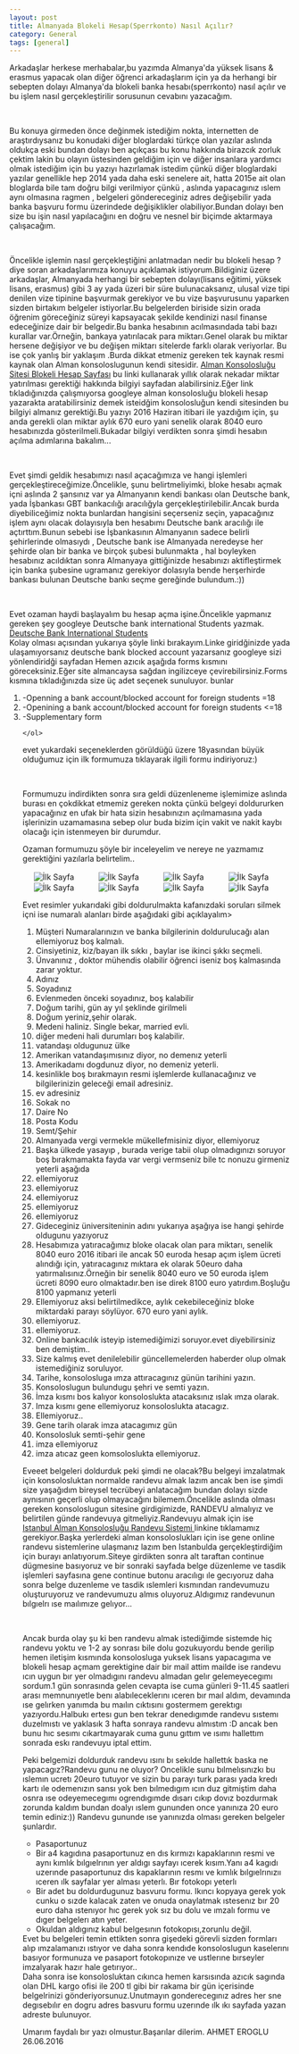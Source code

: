 ```yaml
---
layout: post
title: Almanyada Blokeli Hesap(Sperrkonto) Nasıl Açılır?
category: General
tags: [general]
---
```

<p>
Arkadaşlar herkese merhabalar,bu yazımda Almanya'da yüksek lisans & erasmus yapacak olan diğer öğrenci arkadaşlarım için 
ya da herhangi bir sebepten dolayı Almanya'da blokeli banka hesabı(sperrkonto) nasıl açılır ve bu işlem nasıl gerçekleştirilir sorusunun cevabını yazacağım.
</p>
<br>
<p>
Bu konuya girmeden önce değinmek istediğim nokta, internetten de araştırdıysanız bu konudaki diğer bloglardaki türkçe olan yazılar aslında oldukça eski bundan dolayı
ben açıkçası bu konu hakkında birazcık zorluk çektim lakin bu olayın üstesinden geldiğim için ve diğer insanlara yardımcı olmak istediğim için bu yazıyı hazırlamak istedim 
çünkü diğer bloglardaki yazılar genellikle hep 2014 yada daha eski senelere ait, hatta 2015e ait olan bloglarda bile tam doğru bilgi verilmiyor çünkü , aslında yapacagınız
ıslem aynı olmasına ragmen , belgeleri göndereceginiz adres değişebilir yada banka başvuru formu üzerindede değişiklikler olabiliyor.Bundan dolayı ben size bu işin
nasıl yapılacağını en doğru ve nesnel bir biçimde aktarmaya çalışacağım.
<p>
<br>

<p>Öncelikle işlemin nasıl gerçekleştiğini anlatmadan nedir bu blokeli hesap ? diye soran arkadaşlarımıza konuyu açıklamak istiyorum.Bildiginiz üzere arkadaşlar, Almanyada 
herhangi bir sebepten dolayı(lisans eğitimi, yüksek lisans, erasmus) gibi 3 ay yada üzeri bir süre bulunacaksanız, ulusal vize tipi denilen vize tipinine başvurmak gerekiyor
ve bu vize başvurusunu yaparken sizden birtakım belgeler istiyorlar.Bu belgelerden biriside sizin orada öğrenim göreceğiniz süreyi kapsayacak şekilde kendinizi nasıl finanse 
edeceğinize dair bir belgedir.Bu banka hesabının acılmasındada tabi bazı kurallar var.Örneğin, bankaya yatırılacak para miktarı.Genel olarak bu miktar hersene değişiyor ve bu 
değişen miktarı sitelerde farklı olarak veriyorlar. Bu ise çok yanlış bir yaklaşım .Burda dikkat etmeniz gereken tek kaynak resmi kaynak olan Alman konsoloslugunun kendi sitesidir.
<a href="http://www.tuerkei.diplo.de/Vertretung/tuerkei/tr/03-rk/08-beglaubigungen-und-beurkundungen/sperrkonto.html"   target="_blank">Alman Konsolosluğu Sitesi Blokeli Hesap Sayfası</a> 
bu linki kullanarak yıllık olarak nekadar miktar yatırılması gerektiği hakkında bilgiyi sayfadan alabilirsiniz.Eğer link tıkladığınızda çalışmıyorsa googleye alman konsolosluğu blokeli hesap
yazarakta aratabilirsiniz demek isteidğim konsolosluğun kendi sitesinden bu bilgiyi almanız gerektiği.Bu yazıyı 2016 Haziran itibari ile yazdığım için, şu anda gerekli olan miktar aylık 670 euro
yani senelik olarak 8040 euro hesabınızda gösterilmeli.Bukadar bilgiyi verdikten sonra şimdi hesabın açılma adımlarına bakalım... </p>
<p>
<br>

<p>Evet şimdi geldik hesabımızı nasıl açacağımıza ve hangi işlemleri gerçekleştireceğimize.Öncelikle, şunu belirtmeliyimki, bloke hesabı açmak içni aslında 2 şansınız var ya Almanyanın kendi bankası
olan Deutsche bank, yada İşbankası GBT bankacılığı aracılığyla gerçekleştirilebilir.Ancak burda diyebiliceğimiz nokta bunlardan hangisini seçerseniz seçin, yapacağınız işlem aynı olacak dolayısıyla ben
hesabımı Deutsche bank aracılığı ile açtırttım.Bunun sebebi ise İşbankasının Almanyanın sadece belirli şehirlerinde olmasıydı , Deutsche bank ise Almanyada neredeyse her şehirde olan bir banka ve birçok 
şubesi bulunmakta , hal boyleyken hesabınız acıldıktan sonra Almanyaya gittiğinizde hesabınızı aktifleştirmek için banka şubesine ugramanız gerekiyor dolasıyla bende herşerhirde bankası bulunan Deutsche bankı
seçme gereğinde bulundum.:))
</p>
<br>

<p> Evet ozaman haydi başlayalım bu hesap açma işine.Öncelikle yapmanız gereken şey googleye Deutsche bank international Students  yazmak. <br>
<a href="https://www.deutsche-bank.de/pfb/content/pk-konto-und-karte-international-students.html?pfb_tab=34880-34884"   target="_blank">Deutsche Bank International Students</a> <br>
Kolay olması açısından yukarıya şöyle linki bırakayım.Linke giridğinizde yada ulaşamıyorsanız deutsche bank blocked account yazarsanız googleye sizi yönlendiridği sayfadan
Hemen azıcık aşağıda forms kısmını göreceksiniz.Eğer site almancaysa sağdan ingilizceye çevirebilirsiniz.Forms kısmına tıkladığınızda size üç adet
seçenek sunuluyor.
 bunlar
    <ol>
    <li> -Openning a bank account/blocked account for foreign students =18 </li>
    <li>-Openining a bank account/blocked account for foreign students <=18</li>
    <li>-Supplementary form</li>
    
    </ol>
    
evet yukardaki seçeneklerden görüldüğü üzere 18yasından büyük olduğumuz için ilk formumuza tıklayarak ilgili formu indiriyoruz:)
</p>

<br>
<p>Formumuzu indirdikten sonra sıra geldi düzenleneme işlemimize aslında burası en çokdikkat etmemiz gereken nokta çünkü belgeyi doldururken yapacağınız en ufak bir hata
sizin  hesabınızın açılmamasına yada işlerinizin uzamamasına sebep olur buda bizim için vakit ve nakit kaybı olacağı için istenmeyen bir durumdur.
</p>

<p> Ozaman formumuzu şöyle bir inceleyelim ve nereye ne yazmamız gerektiğini yazılarla belirtelim.. </p>

<img style="max-width: 100%;" align="center" hspace="20" src="/images/AlmanyaBlokeliHesapAcimi/1.png" alt="İlk Sayfa" height="auto">
<img style="max-width: 100%;" align="center" hspace="20" src="/images/AlmanyaBlokeliHesapAcimi/2.png" alt="İlk Sayfa" height="auto">
<img style="max-width: 100%;" align="center" hspace="20" src="/images/AlmanyaBlokeliHesapAcimi/3.png" alt="İlk Sayfa" height="auto">
<img style="max-width: 100%;" align="center" hspace="20" src="/images/AlmanyaBlokeliHesapAcimi/4.png" alt="İlk Sayfa" height="auto">
<img style="max-width: 100%;" align="center" hspace="20" src="/images/AlmanyaBlokeliHesapAcimi/5.png" alt="İlk Sayfa" height="auto">
<img style="max-width: 100%;" align="center" hspace="20" src="/images/AlmanyaBlokeliHesapAcimi/6.png" alt="İlk Sayfa" height="auto">
<img style="max-width: 100%;" align="center" hspace="20" src="/images/AlmanyaBlokeliHesapAcimi/7.png" alt="İlk Sayfa" height="auto">
<img style="max-width: 100%;" align="center" hspace="20" src="/images/AlmanyaBlokeliHesapAcimi/8.png" alt="İlk Sayfa" height="auto">

<p> Evet resimler yukarıdaki gibi doldurulmakta kafanızdaki soruları silmek içni ise numaralı alanları birde aşağıdaki gibi açıklayalım>

<ol>
<li>Müşteri Numaralarınızın ve banka bilgilerinin doldurulucağı alan ellemiyoruz boş kalmalı.   </li>
<li> Cinsiyetiniz, kiz/bayan ilk sıkkı , baylar ise ikinci şıkkı seçmeli.  </li>
<li> Ünvanınız , doktor mühendis olabilir öğrenci iseniz boş kalmasında zarar yoktur.  </li>
<li> Adınız  </li>
<li> Soyadınız  </li>
<li>Evlenmeden önceki soyadınız, boş kalabilir   </li>
<li> Doğum tarihi, gün ay yıl şeklinde girilmeli  </li>
<li>  Doğum yeriniz,şehir olarak. </li>
<li> Medeni haliniz. Single bekar, married evli.  </li>
<li> diğer medeni hali durumları boş kalabilir.  </li>
<li> vatandaşı oldugunuz ülke   </li>
<li> Amerikan vatandaşımısınız diyor, no demenız yeterli  </li>
<li>Amerikadamı dogdunuz diyor, no demeniz yeterli.   </li>
<li> kesinlikle boş bırakmayın resmi işlemlerde kullanacağınız ve bilgilerinizin geleceği email adresiniz.  </li>
<li>  ev adresiniz </li>
<li>  Sokak no </li>
<li>   Daire No</li>
<li> Posta Kodu  </li>
<li> Semt/Şehir  </li>
<li> Almanyada vergi vermekle mükellefmisiniz diyor, ellemiyoruz  </li>
<li>  Başka ülkede yasayıp , burada verige tabii olup olmadıgınızı soruyor boş bırakmamakta fayda var vergi vermseniz bile tc nonuzu girmeniz yeterli aşağıda </li>
<li>  ellemiyoruz </li>
<li> ellemiyoruz  </li>
<li> ellemiyoruz  </li>
<li> ellemiyoruz  </li>
<li>  ellemiyoruz </li>
<li>   Gideceginiz üniversiteninin adını yukarıya aşağıya ise hangi şehirde oldugunu yazıyoruz</li>
<li>Hesabımıza yatıracağımız bloke olacak olan para miktarı, senelik 8040 euro 2016 itibari ile ancak 50 euroda hesap açım işlem ücreti alındığı için, yatıracagınız mıktara ek olarak 50euro daha yatırmalısınız.Örneğin bir senelik 8040 euro ve 50 euroda işlem ücreti 8090 euro olmaktadır.ben ise direk 8100 euro yatırdım.Boşluğu 8100 yapmanız yeterli   </li>
<li>  Ellemiyoruz aksi belirtilmedikce, aylık cekebileceğiniz bloke miktardaki parayı söylüyor. 670 euro yani aylık. </li>
<li> ellemiyoruz.  </li>
<li> ellemiyoruz.  </li>
<li> Online bankacılık isteyip istemediğimizi soruyor.evet diyebilirsiniz ben demiştim..  </li>
<li>  Size kalmış evet denilelebilir güncellemelerden haberder olup olmak istemediğiniz soruluyor. </li>
<li> Tarihe, konsolosluga ımza attıracagınız günün  tarihini yazın. </li>
<li>  Konsoloslugun bulundugu şehri ve semti yazın. </li>
<li> İmza kısmı bos kalıyor konsoloslukta atacaksınız ıslak ımza olarak.  </li>
<li>  Imza kısmı gene ellemiyoruz konsoloslukta atacagız. </li>
<li>Ellemiyoruz..   </li>
<li> Gene tarih olarak imza atacagımız gün </li>
<li> Konsolosluk semti-şehir gene </li>
<li>imza ellemiyoruz  </li>
<li>imza atıcaz geen komsoloslukta ellemiyoruz.  </li>
</ol>

<p> Eveeet belgeleri doldurduk peki şimdi ne olacak?Bu belgeyi imzalatmak için konsolosluktan normalde randevu almak lazım ancak ben ise şimdi size yaşağıdım bireysel tecrübeyi anlatacağım bundan dolayı sizde aynısının geçerli olup olmayacağını bilemem.Öncelikle aslında olması gereken konsoloslugun sitesine girdigimizde, RANDEVU almalıyız ve belirtilen günde randevuya gitmeliyiz.Randevuyu almak için ise <br>
<a href="https://service2.diplo.de/rktermin/extern/choose_realmList.do?locationCode=ista&request_locale=en"   target="_blank">Istanbul Alman Konsolosluğu Randevu Sistemi </a> linkine tıklamamız gerekiyor.Başka yerlerdeki alman konsoloslukları için ise gene online randevu sistemlerine ulaşmanız lazım ben Istanbulda gerçekleştirdiğim için burayı anlatıyorum.Siteye girdikten sonra alt taraftan continue dügmesine basıyoruz ve bir sonraki sayfada belge düzenleme ve tasdik işlemleri sayfasına gene continue butonu aracılıgı ıle gecıyoruz daha sonra belge duzenleme ve tasdik ıslemleri kısmından randevumuzu oluşturuyoruz ve randevumuzu almıs oluyoruz.Aldıgımız randevunun bılgıelrı ıse maılımıze gelıyor...
</p>
<br>

<p>Ancak burda olay şu ki ben randevu almak istediğimde sistemde hiç randevu yoktu ve 1-2 ay sonrası bile dolu gozukuyordu bende gerilip hemen iletişim kısmında konsolosluga yuksek lisans yapacagıma ve blokeli hesap açmam gerektigine dair bir mail attim mailde ise randevu ıcın uygun bır yer olmadıgını randevu almadan gelır gelemeyecegımı sordum.1 gün sonrasında gelen cevapta ise cuma günleri 9-11.45 saatleri arası memnunıyetle benı alabıleceklerını ıceren bır maıl aldım, devamında ıse gelırken yanımda bu maılın cıktısını gostermem gerektıgı yazıyordu.Halbukı ertesı gun ben tekrar denedıgımde randevu sıstemı duzelmıstı ve yaklasık 3 hafta sonraya randevu almıstım :D ancak ben bunu hıc sesımı cıkartmayarak cuma gunu gıttım ve ısımı hallettım sonrada eskı randevuyu iptal ettim.
</p>

<p>Peki belgemizi doldurduk randevu ısını bı sekılde hallettık baska ne yapacagız?Randevu gunu ne oluyor?
Oncelikle sunu bılmelısınızkı bu ıslemın ucretı 20euro tutuyor ve sizin bu parayı turk parası yada kredı kartı ıle odemenızın sansı yok ben bılmedıgım ıcın duz gitmiştim daha osnra ıse odeyemecegımı ogrendıgımde dısarı cıkıp dovız bozdurmak zorunda kaldım bundan doalyı ıslem gununden once yanınıza 20 euro temin ediniz:)) Randevu gununde ıse yanınızda olması gereken belgeler şunlardır.

<ul>
<li>Pasaportunuz  </li>
<li>Bir a4 kagıdına pasaportunuz en dıs kırmızı kapaklarının resmi ve aynı kımlık bılgıelrının yer aldıgı sayfayı ıcerek kısım.Yanı a4 kagıdı uzerınde pasaportunuz dıs kapaklarının resmı ve kımlık bılgıelrınızıı ıceren ılk sayfalar yer alması yeterlı. Bır fotokopı yeterlı   </li>
<li> Bir adet bu doldurdugunuz basvuru formu. Ikıncı kopyaya gerek yok cunku o sızde kalacak zaten ve onuda onaylatmak ıstesenız bır 20 euro daha ıstenıyor hıc gerek yok sız bu dolu ve ımzalı formu ve dıger belgelerı atın yeter. </li>
<li>  Okuldan aldıgınız kabul belgesının fotokopısı,zorunlu değil. </li>
</ul>
Evet bu belgeleri temin ettikten sonra gişedeki görevli sizden formları alıp ımzalamanızı ıstıyor ve daha sonra kendıde konsoloslugun kaselerını basıyor formunuza ve pasaport fotokopınıze ve ustlerıne bırseyler imzalyarak hazır hale getırıyor..

<br>
Daha sonra ise konsolosluktan cıkınca hemen karsısında azıcık sagında olan DHL kargo ofisi ile 200 tl gibi bir rakama bir gün içerisinde  belgelrinizi gönderiyorsunuz.Unutmayın gonderecegınız adres her sne degısebılır en dogru adres basvuru formu uzerınde ılk ıkı sayfada yazan adreste bulunuyor.</p>

<p>Umarım faydalı bır yazı olmustur.Başarılar dilerim. AHMET EROGLU  26.06.2016</p>



